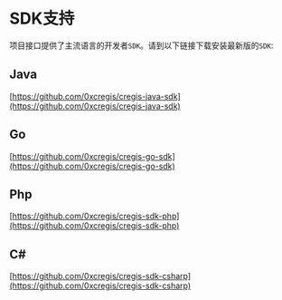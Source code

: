 # SDK支持

项目接口提供了主流语言的开发者`SDK`。请到以下链接下载安装最新版的`SDK`:

## Java

[https://github.com/0xcregis/cregis-java-sdk](https://github.com/0xcregis/cregis-java-sdk)

## Go

[https://github.com/0xcregis/cregis-go-sdk](https://github.com/0xcregis/cregis-go-sdk)

## Php

[https://github.com/0xcregis/cregis-sdk-php](https://github.com/0xcregis/cregis-sdk-php)

## C#

[https://github.com/0xcregis/cregis-sdk-csharp](https://github.com/0xcregis/cregis-sdk-csharp)